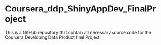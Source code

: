 # Coursera_ddp_ShinyAppDev_FinalProject
This is a GitHub repository that contain all necessary source code for the Coursera Developing Data Product final Project.
